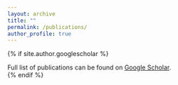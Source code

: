 ```yaml
---
layout: archive
title: ""
permalink: /publications/
author_profile: true
---
```


{% if site.author.googlescholar %}
  <div class="wordwrap">Full list of publications can be found on <a href="{{site.author.googlescholar}}">Google Scholar</a>.</div>
{% endif %}
